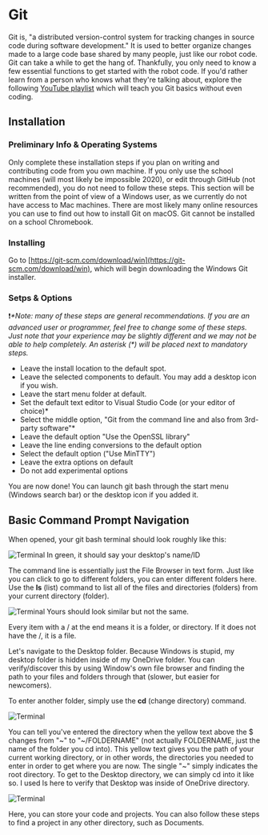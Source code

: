 # Git

Git is, "a distributed version-control system for tracking changes in source code during software development." It is used to better organize changes made to a large code base shared by many people, just like our robot code.
Git can take a while to get the hang of. Thankfully, you only need to know a few essential functions to get started with the robot code. If you'd rather learn from a person who knows what they're talking about, explore the following [YouTube playlist](https://www.youtube.com/playlist?list=PLRqwX-V7Uu6ZF9C0YMKuns9sLDzK6zoiV) which will teach you Git basics without even coding.

## Installation

### Preliminary Info & Operating Systems
Only complete these installation steps if you plan on writing and contributing code from you own machine. If you only use the school machines (will most likely be impossible 2020), or edit through GitHub (not recommended), you do not need to follow these steps.
This section will be written from the point of view of a Windows user, as we currently do not have access to Mac machines. There are most likely many online resources you can use to find out how to install Git on macOS. Git cannot be installed on a school Chromebook.

### Installing
Go to [https://git-scm.com/download/win](https://git-scm.com/download/win), which will begin downloading the Windows Git installer.

### Setps & Options
❗*\*Note: many of these steps are general recommendations. If you are an advanced user or programmer, feel free to change some of these steps. Just note that your experience may be slightly different and we may not be able to help completely. An asterisk (\*) will be placed next to mandatory steps.*

- Leave the install location to the default spot.
- Leave the selected components to default. You may add a desktop icon if you wish.
- Leave the start menu folder at default.
- Set the default text editor to Visual Studio Code (or your editor of choice)*
- Select the middle option, "Git from the command line and also from 3rd-party software"*
- Leave the default option "Use the OpenSSL library"
- Leave the line ending conversions to the default option
- Select the default option ("Use MinTTY")
- Leave the extra options on default
- Do not add experimental options

You are now done! You can launch git bash through the start menu (Windows search bar) or the desktop icon if you added it.

## Basic Command Prompt Navigation

When opened, your git bash terminal should look roughly like this:

![Terminal](/images/git1.jpg)
In green, it should say your desktop's name/ID

The command line is essentially just the File Browser in text form. Just like you can click to go to different folders, you can enter different folders here. Use the **ls** (list) command to list all of the files and directories (folders) from your current directory (folder).

![Terminal](/images/git2.jpg)
Yours should look similar but not the same.

Every item with a / at the end means it is a folder, or directory. If it does not have the /, it is a file.

Let's navigate to the Desktop folder. Because Windows is stupid, my desktop folder is hidden inside of my OneDrive folder. You can verify/discover this by using Window's own file browser and finding the path to your files and folders through that (slower, but easier for newcomers).

To enter another folder, simply use the **cd** (change directory) command.

![Terminal](/images/git3.jpg)

You can tell you've entered the directory when the yellow text above the $ changes from "~" to "~/FOLDERNAME" (not actually FOLDERNAME, just the name of the folder you cd into). This yellow text gives you the path of your current working directory, or in other words, the directories you needed to enter in order to get where you are now. The single "~" simply indicates the root directory.
To get to the Desktop directory, we can simply cd into it like so. I used ls here to verify that Desktop was inside of OneDrive directory.

![Terminal](/images/git4.jpg)

Here, you can store your code and projects. You can also follow these steps to find a project in any other directory, such as Documents.